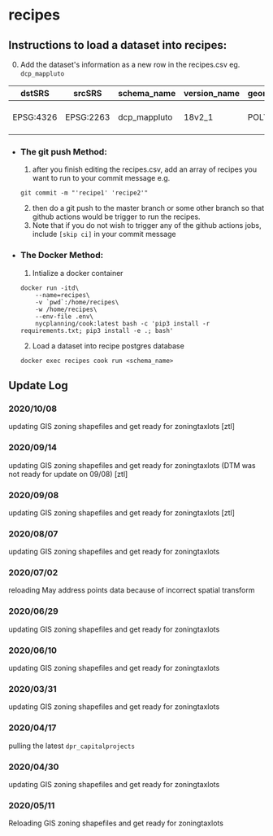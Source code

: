 # recipes

## Instructions to load a dataset into recipes:

0. Add the dataset's information as a new row in the recipes.csv
eg. `dcp_mappluto`

| dstSRS | srcSRS | schema_name | version_name | geometryType |  layerCreationOptions | metaInfo | path | srcOpenOptions | newFieldNames |
| ----------- | ------------- | ------------- | ------------- | ----------- | ------------- | ------------- | ------------- | ----------- | ------------- |
| EPSG:4326 | EPSG:2263 | dcp_mappluto | 18v2_1 | POLYGON | ['OVERWRITE=YES', 'PRECISION=NO'] | bytes | https://www1.nyc.gov/assets/planning/download/zip/data-maps/open-data/nyc_mappluto_18v2_1_shp.zip/MapPLUTO.shp  | [] | [] |

+ ### The git push Method: 
    1. after you finish editing the recipes.csv, add an array of recipes you want to run to your commit message e.g.
    ```
    git commit -m "'recipe1' 'recipe2'"
    ```
    2. then do a git push to the master branch or some other branch so that github actions would be trigger to run the recipes. 
    3. Note that if you do not wish to trigger any of the github actions jobs, include `[skip ci]` in your commit message
+ ### The Docker Method:
    1. Intialize a docker container
    ```
    docker run -itd\
        --name=recipes\
        -v `pwd`:/home/recipes\
        -w /home/recipes\
        --env-file .env\
        nycplanning/cook:latest bash -c 'pip3 install -r requirements.txt; pip3 install -e .; bash'
    ```

    2. Load a dataset into recipe postgres database
    ```
    docker exec recipes cook run <schema_name>
    ```
## Update Log

### 2020/10/08
updating GIS zoning shapefiles and get ready for zoningtaxlots [ztl]

### 2020/09/14
updating GIS zoning shapefiles and get ready for zoningtaxlots (DTM was not ready for update on 09/08) [ztl]

### 2020/09/08
updating GIS zoning shapefiles and get ready for zoningtaxlots [ztl]

### 2020/08/07
updating GIS zoning shapefiles and get ready for zoningtaxlots

### 2020/07/02
reloading May address points data because of incorrect spatial transform

### 2020/06/29
updating GIS zoning shapefiles and get ready for zoningtaxlots

### 2020/06/10
updating GIS zoning shapefiles and get ready for zoningtaxlots

### 2020/03/31 
updating GIS zoning shapefiles and get ready for zoningtaxlots

### 2020/04/17 
pulling the latest `dpr_capitalprojects`

### 2020/04/30 
updating GIS zoning shapefiles and get ready for zoningtaxlots

### 2020/05/11
Reloading GIS zoning shapefiles and get ready for zoningtaxlots



